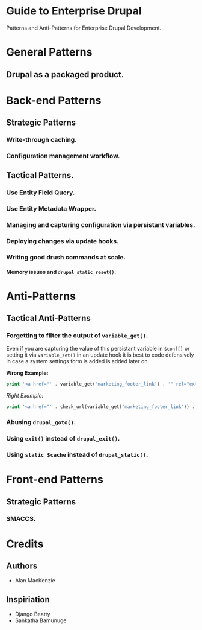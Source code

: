 Guide to Enterprise Drupal
==========================

Patterns and Anti-Patterns for Enterprise Drupal Development.

# General Patterns

## Drupal as a packaged product.

# Back-end Patterns

## Strategic Patterns

### Write-through caching.

### Configuration management workflow.

## Tactical Patterns.

### Use Entity Field Query.

### Use Entity Metadata Wrapper.

### Managing and capturing configuration via persistant variables.

### Deploying changes via update hooks.

### Writing good drush commands at scale.

#### Memory issues and ```drupal_static_reset()```.

# Anti-Patterns

## Tactical Anti-Patterns

### Forgetting to filter the output of ```variable_get()```.

Even if you are capturing the value of this persistant variable in ```$conf[]``` or setting it via ```variable_set()``` in an update hook it is best to code defensively in case a system settings form is added is added later on.

__Wrong Example:__
```php
print '<a href="' . variable_get('marketing_footer_link') . '" rel="external">';
```

_Right Example:_
```php
print '<a href="' . check_url(variable_get('marketing_footer_link')) . '" rel="external">';
```

### Abusing ```drupal_goto()```.

### Using ```exit()``` instead of ```drupal_exit()```.

### Using ```static $cache``` instead of ```drupal_static()```.

# Front-end Patterns

## Strategic Patterns

### SMACCS.

# Credits

## Authors

* Alan MacKenzie

## Inspiriation

* Django Beatty
* Sankatha Bamunuge
